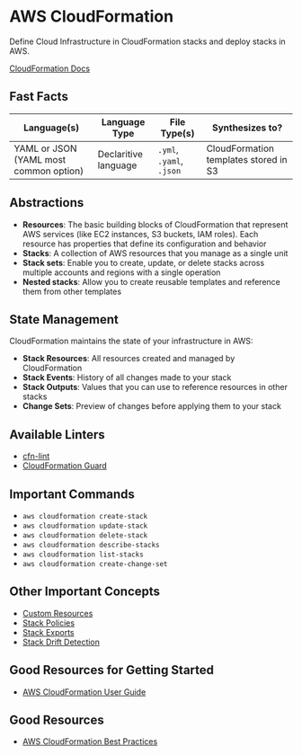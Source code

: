 # AWS CloudFormation

Define Cloud Infrastructure in CloudFormation stacks and deploy stacks in AWS.

[CloudFormation Docs](https://docs.aws.amazon.com/cloudformation/)

## Fast Facts

| Language(s)   | Language Type | File Type(s) | Synthesizes to?                         |
|--------------|-------------|------------------|----------------------|
| YAML or JSON (YAML most common option)| Declaritive language | `.yml`, `.yaml`, `.json` | CloudFormation templates stored in S3 |

## Abstractions

- **Resources**: The basic building blocks of CloudFormation that represent AWS services (like EC2 instances, S3 buckets, IAM roles). Each resource has properties that define its configuration and behavior
- **Stacks**: A collection of AWS resources that you manage as a single unit
- **Stack sets**: Enable you to create, update, or delete stacks across multiple accounts and regions with a single operation
- **Nested stacks**: Allow you to create reusable templates and reference them from other templates

## State Management

CloudFormation maintains the state of your infrastructure in AWS:

- **Stack Resources**: All resources created and managed by CloudFormation
- **Stack Events**: History of all changes made to your stack
- **Stack Outputs**: Values that you can use to reference resources in other stacks
- **Change Sets**: Preview of changes before applying them to your stack

## Available Linters

- [cfn-lint](https://github.com/aws-cloudformation/cfn-lint)
- [CloudFormation Guard](https://github.com/aws-cloudformation/cloudformation-guard)

## Important Commands

- `aws cloudformation create-stack`
- `aws cloudformation update-stack`
- `aws cloudformation delete-stack`
- `aws cloudformation describe-stacks`
- `aws cloudformation list-stacks`
- `aws cloudformation create-change-set`

## Other Important Concepts

- [Custom Resources](https://docs.aws.amazon.com/AWSCloudFormation/latest/UserGuide/template-custom-resources.html)
- [Stack Policies](https://docs.aws.amazon.com/AWSCloudFormation/latest/UserGuide/protect-stack-resources.html)
- [Stack Exports](https://docs.aws.amazon.com/AWSCloudFormation/latest/UserGuide/using-cfn-stack-exports.html)
- [Stack Drift Detection](https://docs.aws.amazon.com/AWSCloudFormation/latest/UserGuide/using-cfn-stack-drift.html)

## Good Resources for Getting Started

- [AWS CloudFormation User Guide](https://docs.aws.amazon.com/AWSCloudFormation/latest/UserGuide/Welcome.html)

## Good Resources

- [AWS CloudFormation Best Practices](https://docs.aws.amazon.com/AWSCloudFormation/latest/UserGuide/best-practices.html)